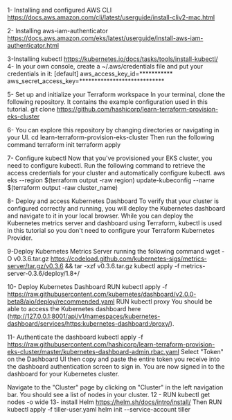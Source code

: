 1- Installing and configured AWS CLI
https://docs.aws.amazon.com/cli/latest/userguide/install-cliv2-mac.html

2- Installing aws-iam-authenticator
https://docs.aws.amazon.com/eks/latest/userguide/install-aws-iam-authenticator.html

3-Installing kubectl
https://kubernetes.io/docs/tasks/tools/install-kubectl/
4- In your own console, create a ~/.aws/credentials file and put your credentials in it:
[default]
 aws_access_key_id=***********
 aws_secret_access_key=****************************

5- Set up and initialize your Terraform workspace
In your terminal, clone the following repository. It contains the example configuration used in this tutorial.
git clone https://github.com/hashicorp/learn-terraform-provision-eks-cluster

6- You can explore this repository by changing directories or navigating in your UI.
cd learn-terraform-provision-eks-cluster
Then run the following command
terraform init
terraform apply

7- Configure kubectl
Now that you've provisioned your EKS cluster, you need to configure kubectl.
Run the following command to retrieve the access credentials for your cluster and automatically configure kubectl.
aws eks --region $(terraform output -raw region) update-kubeconfig --name $(terraform output -raw cluster_name)

8- Deploy and access Kubernetes Dashboard
To verify that your cluster is configured correctly and running, you will deploy the Kubernetes dashboard and navigate to it in your local browser.
While you can deploy the Kubernetes metrics server and dashboard using Terraform, kubectl is used in this tutorial so you don't need to configure your Terraform Kubernetes Provider.

9-Deploy Kubernetes Metrics Server running the following command
wget -O v0.3.6.tar.gz https://codeload.github.com/kubernetes-sigs/metrics-server/tar.gz/v0.3.6 && tar -xzf v0.3.6.tar.gz
kubectl apply -f metrics-server-0.3.6/deploy/1.8+/

10- Deploy Kubernetes Dashboard
RUN kubectl apply -f https://raw.githubusercontent.com/kubernetes/dashboard/v2.0.0-beta8/aio/deploy/recommended.yaml
RUN kubectl proxy
You should be able to access the Kubernetes dashboard here (http://127.0.0.1:8001/api/v1/namespaces/kubernetes-dashboard/services/https:kubernetes-dashboard:/proxy/).

11- Authenticate the dashboard
kubectl apply -f https://raw.githubusercontent.com/hashicorp/learn-terraform-provision-eks-cluster/master/kubernetes-dashboard-admin.rbac.yaml
Select "Token" on the Dashboard UI then copy and paste the entire token you receive into the dashboard authentication screen to sign in. You are now signed in to the dashboard for your Kubernetes cluster.

Navigate to the "Cluster" page by clicking on "Cluster" in the left navigation bar. You should see a list of nodes in your cluster.
12 - RUN kubectl get nodes -o wide
13- install Helm
https://helm.sh/docs/intro/install/
Then RUN
kubectl apply -f tiller-user.yaml
helm init --service-account tiller


